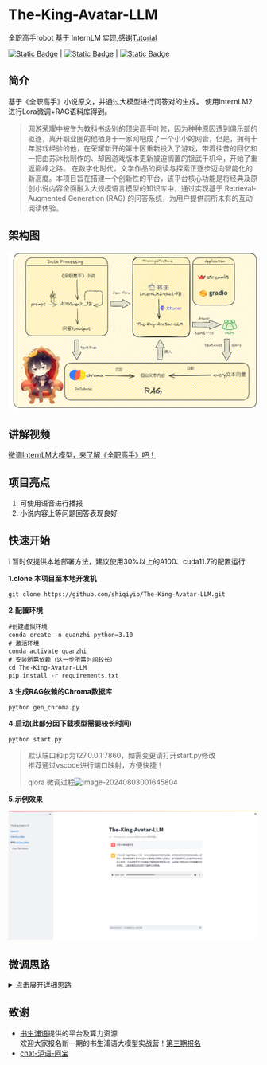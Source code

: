 # The-King-Avatar-LLM
全职高手robot 基于 InternLM 实现,感谢[Tutorial](https://github.com/InternLM/Tutorial)

[![Static Badge](https://img.shields.io/badge/license-Apache%202.0-00a2a8)][license-url] | [![Static Badge](https://img.shields.io/badge/openxlab-models-blue)][OpenXLab_Model-url] | [![Static Badge](https://img.shields.io/badge/modelscope-models-9371ab)][ModelScope-url]

[license-url]: ./LICENSE
[OpenXLab_Model-url]: https://openxlab.org.cn/models/detail/hoo01/chat-huyu-ABao
[ModelScope-url]: https://www.modelscope.cn/models/hooo01/chat-huyu-ABao
## 简介

基于《全职高手》小说原文，并通过大模型进行问答对的生成。
使用InternLM2进行Lora微调+RAG语料库得到。

> 网游荣耀中被誉为教科书级别的顶尖高手叶修，因为种种原因遭到俱乐部的驱逐，离开职业圈的他栖身于一家网吧成了一个小小的网管，但是，拥有十年游戏经验的他，在荣耀新开的第十区重新投入了游戏，带着往昔的回忆和一把由苏沐秋制作的、却因游戏版本更新被迫搁置的银武千机伞，开始了重返巅峰之路。
> 在数字化时代，文学作品的阅读与探索正逐步迈向智能化的新高度。本项目旨在搭建一个创新性的平台，该平台核心功能是将经典及原创小说内容全面融入大规模语言模型的知识库中，通过实现基于 Retrieval-Augmented Generation (RAG) 的问答系统，为用户提供前所未有的互动阅读体验。

## 架构图
![enter image description here](./asset/Architecture.png?raw=true)

## 讲解视频
[微调InternLM大模型，来了解《全职高手》吧！](https://www.bilibili.com/video/BV1sJvFeXELe/?spm_id_from=333.999.0.0&vd_source=9b01f3d1e6addb97637b80b1bb9c008b)

## 项目亮点

 1. 可使用语音进行播报
 2.  小说内容上等问题回答表现良好

## 快速开始

❕ 暂时仅提供本地部署方法，建议使用30%以上的A100、cuda11.7的配置运行

**1.clone 本项目至本地开发机** 

    git clone https://github.com/shiqiyio/The-King-Avatar-LLM.git

**2.配置环境**

    #创建虚拟环境
    conda create -n quanzhi python=3.10 
    # 激活环境 
    conda activate quanzhi
    # 安装所需依赖（这一步所需时间较长）
    cd The-King-Avatar-LLM
    pip install -r requirements.txt

**3.生成RAG依赖的Chroma数据库**

    python gen_chroma.py

**4.启动(此部分因下载模型需要较长时间)**

    python start.py

> 默认端口和ip为127.0.0.1:7860，如需变更请打开start.py修改<br>
> 推荐通过vscode进行端口映射，方便快捷！<br>
>
> qlora 微调过程![image-20240803001645804](https://github.com/shiqiyio/The-King-Avatar-LLM/blob/main/asset/process.png)

**5.示例效果**

![image-20240804235145720](./asset/display.png)

## 微调思路
<details>
<summary>点击展开详细思路</summary>

**1.数据准备**<br>
数据：《全职高手》小说<br>

1.使用qwen2_7B生成问答对<br>
使用本地qwen_7B大模型，提供prompt，批量生成问题，同时传入所生成的问题，并进行回答。<br>
完整脚本见scripts目录<br>

2.使用脚本将以上文本问答对，转换为模型微调所需要的类型。<br>
完整脚本见scripts目录<br>

通过以上步骤得到符合xtuner微调格式的jsonl数据。<br>

**2.微调模型**<br>
xtuner微调工具包的官方教程：  <br>
https://github.com/InternLM/Tutorial/blob/camp2/xtuner/personal_assistant_document.md
https://github.com/InternLM/Tutorial/blob/camp2/data_fine_tuning/data_fine_tuning.md<br>
1.选择基座模型<br>
基座模型选择了internlm2-chat-7b。<br>
2.配置文件修改<br>
按照教程里的配置文件，对PART1修改，其余部分未动：<br>
part1改动：

     # Model
    pretrained_model_name_or_path = './model'#修改为基座模型的路径
    use_varlen_attn = False
    # Data
    alpaca_en_path = './data/novel.json'#修改原始数据集路径
    prompt_template = PROMPT_TEMPLATE.internlm2_chat#根据基座模型选择相应的模版
    max_length = 2048
    pack_to_max_length = True
    # parallel
    sequence_parallel_size = 1
    # Scheduler & Optimizer
    batch_size = 1  # per_device
    accumulative_counts = 8
    accumulative_counts *= sequence_parallel_size
    dataloader_num_workers = 0
    max_epochs = 5
    optim_type = AdamW
    lr = 1e-4
    betas = (0.9, 0.999)
    weight_decay = 0
    max_norm = 1  # grad clip
    warmup_ratio = 0.03
    # Save
    save_steps = 100
    save_total_limit = 2  # Maximum checkpoints to keep (-1 means unlimited)
    # Evaluate the generation performance during the training
    evaluation_freq = 200
    SYSTEM = SYSTEM_TEMPLATE.alpaca
    evaluation_inputs = [
    '"介绍一下你自己？', '千机伞有哪些形态？'
    ]
3.继续训练<br>
在初步训练完成后，模型的问答尚未达到预期效果。采去续训的方式，将`Resume=True`。将初次训练得到的模型作为预训练模型（pretrained_model），进行继续训练，从而实现对数据集更好的理解及问答输出的更好。<br>
4.局限<br>
微调后的模型基本上可以应对日常的，但对小说的剧情和人物关系理解方面，其表现仍有待提升。对此，引入RAG（检索增强生成）技术。通过检索知识库信息，辅助模型更准确地回答小说的情节和人物关系问题。

**3.RAG检索增强**<br>
RAG设计链路参考：<br>
[https://github.com/InternLM/tutorial/tree/camp1/langchain](https://github.com/InternLM/tutorial/tree/camp1/langchain)
[https://github.com/datawhalechina/llm-universe/tree/main/notebook](https://github.com/datawhalechina/llm-universe/tree/main/notebook)<br>
1.知识库搭建<br>将小说txt文件作为语料库。<br>
2.构建向量数据库<br>
完整脚本见gen_chroma.py<br>
其中<br>

> chunk_size的大小要能包含一个完整的conversation； 因为是长文本txt，分割选择递归分割；<br>
> 经过测试召回文档的效果，词向量模型最终选择的是shibing624/text2vec-base-chinese，使用huggingface导入；<br>
> 使用chroma作为向量数据库，运行即可得到持久化的向量数据库，无需重复构建。
> 
> `#创建文本分割器实例` `text_splitter =
> RecursiveCharacterTextSplitter(chunk_size=600, chunk_overlap=100)`
> `embedding_function =
> HuggingFaceEmbeddings(model_name="shibing624/text2vec-base-chinese")`
> `persist_directory ='/root/thisis/chroma'#根据下载模型的路径调整，建议写绝对路径`

3.接入LangChain框架<br>
完整脚本见llm.py<br>
4.构建检索问答链<br>
完整脚本见ragchat.py<br>
在prompt template引导模型使用外部增强的知识库

        template = """
        **Context**（背景）：
        你是一个由十七专门训练的《全职高手》小说问答模型。可以提供准确且详细的解答，帮助用户深入了解这部小说的角色、情节和背景。
        
        **Objective**（目标）：
        回答有关《全职高手》的问题，提供有价值的见解，并确保回答基于提供的上下文信息。
        
        **Structure**（结构）：
        1. 理解问题及其背景。
        2. 查阅提供的上下文信息。
        3. 使用上下文信息优先回答问题。
        4. 如果上下文信息不足，再使用模型的通用知识。
        
        **Task**（任务）：
        回答以下问题，确保回答基于上下文信息，并在必要时参考其他知识。
        
        **Action**（行动）：
        详细阅读问题，并结合上下文信息提供准确的回答。
        
        **Result**（结果）：
        提供一个详细、准确且基于上下文的信息，以解答问题并满足用户的需求。
        
        问题: {question}
        
        上下文信息：
        ···
        {context}
        ···
        
        请根据上述框架回答问题。
    """

5.接入streamlit<br>
见app.py和start.py<br>
</details> 

## 致谢

 - [书生浦语](https://internlm.intern-ai.org.cn/)提供的平台及算力资源<br>
欢迎大家报名新一期的书生浦语大模型实战营！[第三期报名](https://github.com/InternLM/Tutorial)
 - [chat-沪语-阿宝](https://github.com/hoo01/chat-huyu-ABao)

